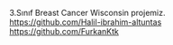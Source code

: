 3.Sınıf Breast Cancer Wisconsin projemiz.		
https://github.com/Halil-ibrahim-altuntas					   	 
https://github.com/FurkanKtk					    
	    
